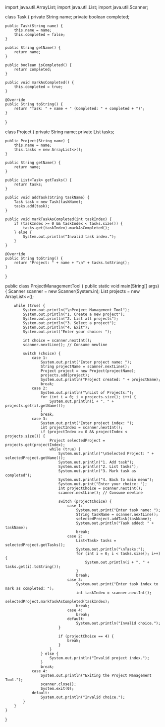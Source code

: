 import java.util.ArrayList;
import java.util.List;
import java.util.Scanner;

class Task {
    private String name;
    private boolean completed;

    public Task(String name) {
        this.name = name;
        this.completed = false;
    }

    public String getName() {
        return name;
    }

    public boolean isCompleted() {
        return completed;
    }

    public void markAsCompleted() {
        this.completed = true;
    }

    @Override
    public String toString() {
        return "Task: " + name + " (Completed: " + completed + ")";
    }
}

class Project {
    private String name;
    private List<Task> tasks;

    public Project(String name) {
        this.name = name;
        this.tasks = new ArrayList<>();
    }

    public String getName() {
        return name;
    }

    public List<Task> getTasks() {
        return tasks;
    }

    public void addTask(String taskName) {
        Task task = new Task(taskName);
        tasks.add(task);
    }

    public void markTaskAsCompleted(int taskIndex) {
        if (taskIndex >= 0 && taskIndex < tasks.size()) {
            tasks.get(taskIndex).markAsCompleted();
        } else {
            System.out.println("Invalid task index.");
        }
    }

    @Override
    public String toString() {
        return "Project: " + name + "\n" + tasks.toString();
    }
}

public class ProjectManagementTool {
    public static void main(String[] args) {
        Scanner scanner = new Scanner(System.in);
        List<Project> projects = new ArrayList<>();

        while (true) {
            System.out.println("\nProject Management Tool");
            System.out.println("1. Create a new project");
            System.out.println("2. List all projects");
            System.out.println("3. Select a project");
            System.out.println("4. Exit");
            System.out.print("Enter your choice: ");

            int choice = scanner.nextInt();
            scanner.nextLine(); // Consume newline

            switch (choice) {
                case 1:
                    System.out.print("Enter project name: ");
                    String projectName = scanner.nextLine();
                    Project project = new Project(projectName);
                    projects.add(project);
                    System.out.println("Project created: " + projectName);
                    break;
                case 2:
                    System.out.println("\nList of Projects:");
                    for (int i = 0; i < projects.size(); i++) {
                        System.out.println(i + ". " + projects.get(i).getName());
                    }
                    break;
                case 3:
                    System.out.print("Enter project index: ");
                    int projectIndex = scanner.nextInt();
                    if (projectIndex >= 0 && projectIndex < projects.size()) {
                        Project selectedProject = projects.get(projectIndex);
                        while (true) {
                            System.out.println("\nSelected Project: " + selectedProject.getName());
                            System.out.println("1. Add task");
                            System.out.println("2. List tasks");
                            System.out.println("3. Mark task as completed");
                            System.out.println("4. Back to main menu");
                            System.out.print("Enter your choice: ");
                            int projectChoice = scanner.nextInt();
                            scanner.nextLine(); // Consume newline

                            switch (projectChoice) {
                                case 1:
                                    System.out.print("Enter task name: ");
                                    String taskName = scanner.nextLine();
                                    selectedProject.addTask(taskName);
                                    System.out.println("Task added: " + taskName);
                                    break;
                                case 2:
                                    List<Task> tasks = selectedProject.getTasks();
                                    System.out.println("\nTasks:");
                                    for (int i = 0; i < tasks.size(); i++) {
                                        System.out.println(i + ". " + tasks.get(i).toString());
                                    }
                                    break;
                                case 3:
                                    System.out.print("Enter task index to mark as completed: ");
                                    int taskIndex = scanner.nextInt();
                                    selectedProject.markTaskAsCompleted(taskIndex);
                                    break;
                                case 4:
                                    break;
                                default:
                                    System.out.println("Invalid choice.");
                            }

                            if (projectChoice == 4) {
                                break;
                            }
                        }
                    } else {
                        System.out.println("Invalid project index.");
                    }
                    break;
                case 4:
                    System.out.println("Exiting the Project Management Tool.");
                    scanner.close();
                    System.exit(0);
                default:
                    System.out.println("Invalid choice.");
            }
        }
    }
}
